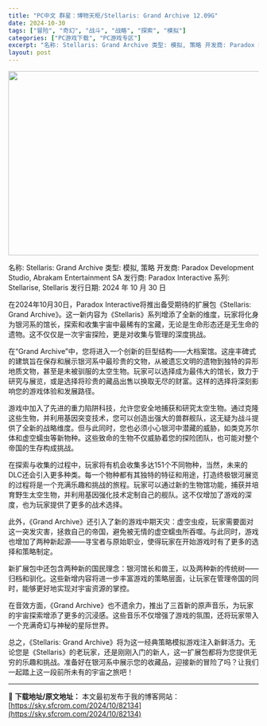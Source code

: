 ```yaml
---
title: "PC中文 群星：博物天枢/Stellaris: Grand Archive 12.09G"
date: 2024-10-30
tags: ["冒险", "奇幻", "战斗", "战略", "探索", "模拟"]
categories: ["PC游戏下载", "PC游戏专区"]
excerpt: "名称: Stellaris: Grand Archive 类型: 模拟, 策略 开发商: Paradox Development Studio, Abrakam Entertainment SA 发行商: Paradox Interactive 系列: Stellarise, Stellaris 发&hellip;"
layout: post
---
```


<img class="aligncenter size-full wp-image-82135" src="https://sky.sfcrom.com/wp-content/uploads/2024/10/2024103008451854.webp" alt="" width="660" height="370" />

名称: Stellaris: Grand Archive
类型: 模拟, 策略
开发商: Paradox Development Studio, Abrakam Entertainment SA
发行商: Paradox Interactive
系列: Stellarise, Stellaris
发行日期: 2024 年 10 月 30 日

在2024年10月30日，Paradox Interactive将推出备受期待的扩展包《Stellaris: Grand Archive》。这一新内容为《Stellaris》系列增添了全新的维度，玩家将化身为银河系的馆长，探索和收集宇宙中最稀有的宝藏，无论是生命形态还是无生命的遗物。这不仅仅是一次宇宙探险，更是对收集与管理的深度挑战。

在“Grand Archive”中，您将进入一个创新的巨型结构——大档案馆。这座丰碑式的建筑旨在保存和展示银河系中最珍贵的文物，从被遗忘文明的遗物到独特的异形地质文物，甚至是未被驯服的太空生物。玩家可以选择成为最伟大的馆长，致力于研究与展览，或是选择将珍贵的藏品出售以换取无尽的财富。这样的选择将深刻影响您的游戏体验和发展路径。

游戏中加入了先进的重力陷阱科技，允许您安全地捕获和研究太空生物。通过克隆这些生物，并利用基因突变技术，您可以创造出强大的兽群舰队，这无疑为战斗提供了全新的战略维度。但与此同时，您也必须小心银河中潜藏的威胁，如类克苏尔体和虚空蠕虫等新物种。这些致命的生物不仅威胁着您的探险团队，也可能对整个帝国的生存构成挑战。

在探索与收集的过程中，玩家将有机会收集多达151个不同物种，当然，未来的DLC还会引入更多种类。每一个物种都有其独特的特征和用途，打造终极银河展览的过程将是一个充满乐趣和挑战的旅程。玩家可以通过新的生物馆功能，捕获并培育野生太空生物，并利用基因强化技术定制自己的舰队。这不仅增加了游戏的深度，也为玩家提供了更多的战术选择。

此外，《Grand Archive》还引入了新的游戏中期天灾：虚空虫疫，玩家需要面对这一突发灾害，拯救自己的帝国，避免被无情的虚空蠕虫所吞噬。与此同时，游戏也增加了两种新起源——寻宝者与原始职业，使得玩家在开始游戏时有了更多的选择和策略制定。

新扩展包中还包含两种新的国民理念：银河馆长和兽王，以及两种新的传统树——归档和驯化。这些新增内容将进一步丰富游戏的策略层面，让玩家在管理帝国的同时，能够更好地实现对宇宙资源的掌控。

在音效方面，《Grand Archive》也不遗余力，推出了三首新的原声音乐，为玩家的宇宙探索增添了更多的沉浸感。这些音乐不仅增强了游戏的氛围，还将玩家带入一个充满奇幻与神秘的星际世界。

总之，《Stellaris: Grand Archive》将为这一经典策略模拟游戏注入新鲜活力。无论您是《Stellaris》的老玩家，还是刚刚入门的新人，这一扩展包都将为您提供无穷的乐趣和挑战。准备好在银河系中展示您的收藏品，迎接新的冒险了吗？让我们一起踏上这一段前所未有的宇宙之旅吧！

---
📖 **下载地址/原文地址：** 本文最初发布于我的博客网站：[https://sky.sfcrom.com/2024/10/82134](https://sky.sfcrom.com/2024/10/82134)
